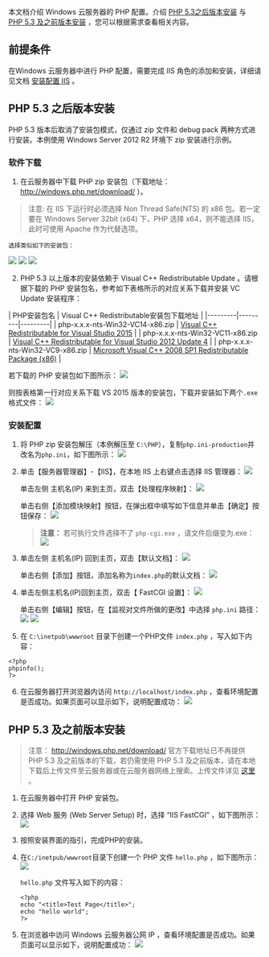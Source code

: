 本文档介绍 Windows 云服务器的 PHP 配置。介绍 [PHP 5.3之后版本安装](#jump) 与 [PHP 5.3 及之前版本安装](#jump1) ，您可以根据需求查看相关内容。
## 前提条件
在Windows 云服务器中进行 PHP 配置，需要完成 IIS 角色的添加和安装，详细请见文档 [安装配置 IIS](
/doc/product/213/2755) 。

## PHP 5.3 之后版本安装
<span id="jump">  </span>
PHP 5.3 版本后取消了安装包模式，仅通过 zip 文件和 debug pack 两种方式进行安装。本例使用 Windows Server 2012 R2 环境下 zip 安装进行示例。

### 软件下载

 1. 在云服务器中下载 PHP zip 安装包（下载地址： http://windows.php.net/download/ ）。
>注意:
>在 IIS 下运行时必须选择 Non Thread Safe(NTS) 的 x86 包。若一定要在 Windows Server 32bit (x64) 下，PHP 选择 x64，则不能选择 IIS，此时可使用 Apache 作为代替选项。

	选择类似如下的安装包：
  ![](http://imgcache.tcecqpoc.fsphere.cn/image/mc.qcloudimg.com/static/img/d02eb264ae4d5fbaaf8fd01a08433c61/image.png)
  ![](http://imgcache.tcecqpoc.fsphere.cn/image/mc.qcloudimg.com/static/img/f719e6893f1addd0b260d0c740e4e0ba/image.png)
  ![](http://imgcache.tcecqpoc.fsphere.cn/image/mc.qcloudimg.com/static/img/24ca3df57de6195ad45adabad1c5dc13/image.png)

 2. PHP 5.3 以上版本的安装依赖于 Visual C++ Redistributable Update 。请根据下载的 PHP 安装包名，参考如下表格所示的对应关系下载并安装 VC Update 安装程序：

| PHP安装包名 | Visual C++ Redistributable安装包下载地址 |
|---------|---------|---------|
| php-x.x.x-nts-Win32-VC14-x86.zip | [Visual C++ Redistributable for Visual Studio 2015](http://www.microsoft.com/zh-cn/download/details.aspx?id=48145) |
| php-x.x.x-nts-Win32-VC11-x86.zip | [Visual C++ Redistributable for Visual Studio 2012 Update 4](http://www.microsoft.com/zh-cn/download/details.aspx?id=30679) |
| php-x.x.x-nts-Win32-VC9-x86.zip | [Microsoft Visual C++ 2008 SP1 Redistributable Package (x86)](http://www.microsoft.com/zh-cn/download/details.aspx?id=5582) |

  若下载的 PHP 安装包如下图所示：
![](http://imgcache.tcecqpoc.fsphere.cn/image/mccdn.qcloud.com/static/img/974ac7192d8f10236fcc27bfd54b8aed/image.png)

则按表格第一行对应关系下载 VS 2015 版本的安装包，下载并安装如下两个`.exe`格式文件：
![](http://imgcache.tcecqpoc.fsphere.cn/image/mc.qcloudimg.com/static/img/7128c0b621f2534cecddd23b6f3efdb9/image.png)


### 安装配置
 1. 将 PHP zip 安装包解压（本例解压至 `C:\PHP`），复制`php.ini-production`并改名为`php.ini`，如下图所示：
![](http://imgcache.tcecqpoc.fsphere.cn/image/mc.qcloudimg.com/static/img/1be9b1771a93852aff909b08159a5b79/image.png)

 2. 单击【服务器管理器】-【IIS】，在本地 IIS 上右键点击选择 IIS 管理器：
![](http://imgcache.tcecqpoc.fsphere.cn/image/mc.qcloudimg.com/static/img/f0387eeb456b7d60e8a5b601cbd3c6b0/image.png)

	单击左侧 主机名(IP) 来到主页，双击【处理程序映射】：
![](http://imgcache.tcecqpoc.fsphere.cn/image/mc.qcloudimg.com/static/img/898aa0d2f61c467d333601b75c57704c/image.png)

	单击右侧【添加模块映射】按钮，在弹出框中填写如下信息并单击【确定】按钮保存：
![](http://imgcache.tcecqpoc.fsphere.cn/image/mc.qcloudimg.com/static/img/6f0fd95475a7c00a5779592d15a7753e/image.png)

	>**注意：**
	>若可执行文件选择不了 `php-cgi.exe` ，请文件后缀变为.exe：![](http://imgcache.tcecqpoc.fsphere.cn/image/mc.qcloudimg.com/static/img/d749a9fe4c77f6ea7b55afd8fd37e808/image.png)

 3. 单击左侧 主机名(IP) 回到主页，双击【默认文档】：
![](http://imgcache.tcecqpoc.fsphere.cn/image/mc.qcloudimg.com/static/img/b5861a95bf6aafd8f4bcaf1c12e9f9be/image.png)

	单击右侧【添加】按钮，添加名称为`index.php`的默认文档：
![](http://imgcache.tcecqpoc.fsphere.cn/image/mc.qcloudimg.com/static/img/6b2543227fec95d1b9bed5f4260a86bb/image.png)

 4. 单击左侧主机名(IP)回到主页，双击【 FastCGI 设置】：
![](http://imgcache.tcecqpoc.fsphere.cn/image/mc.qcloudimg.com/static/img/aa23422c038b1024354f01ed0cb3ab73/image.png)

	单击右侧【编辑】按钮，在【监视对文件所做的更改】中选择 `php.ini` 路径：
![](http://imgcache.tcecqpoc.fsphere.cn/image/mc.qcloudimg.com/static/img/b4f1ec7d39519dc7d2e89d52ed8a1a87/image.png)
![](http://imgcache.tcecqpoc.fsphere.cn/image/mc.qcloudimg.com/static/img/a2acbed50587552c6ef7ed796b82eb36/image.png)

 5. 在 `C:\inetpub\wwwroot` 目录下创建一个PHP文件 `index.php` ，写入如下内容：
```
<?php
phpinfo();
?>
```

 6. 在云服务器打开浏览器内访问 `http://localhost/index.php`  ，查看环境配置是否成功。如果页面可以显示如下，说明配置成功：
![](http://imgcache.tcecqpoc.fsphere.cn/image/mc.qcloudimg.com/static/img/46eec848975e77e770569eb5d8849d37/image.png)



## PHP 5.3 及之前版本安装
<span id="jump1">  </span>
>注意：
> http://windows.php.net/download/ 官方下载地址已不再提供 PHP 5.3 及之前版本的下载，若仍需使用 PHP 5.3 及之前版本，请在本地下载后上传文件至云服务器或在云服务器网络上搜索。上传文件详见 [这里](http://tcecqpoc.fsphere.cn/document/product/213/2761) 。

 1. 在云服务器中打开 PHP 安装包。

 2. 选择 Web 服务 (Web Server Setup) 时，选择 “IIS FastCGI” ，如下图所示：
![](http://imgcache.tcecqpoc.fsphere.cn/image/mc.qcloudimg.com/static/img/ef2f5959779cd733934d11ecbcb4a7f5/image.png)

 3. 按照安装界面的指引，完成PHP的安装。

 4. 在`C:/inetpub/wwwroot`目录下创建一个 PHP 文件 `hello.php` ，如下图所示：
![](http://imgcache.tcecqpoc.fsphere.cn/image/mc.qcloudimg.com/static/img/31d992849b04c1bc76c0d4ca61ab8a4b/image.png)

	`hello.php` 文件写入如下的内容：

	```
	<?php
	echo "<title>Test Page</title>";
	echo "hello world";
	?>
	```

 5. 在浏览器中访问 Windows 云服务器公网 IP ，查看环境配置是否成功。如果页面可以显示如下，说明配置成功：
![](http://imgcache.tcecqpoc.fsphere.cn/image/mc.qcloudimg.com/static/img/89cebc1127f5c76790c2a9bf3be9fd1f/image.png)


